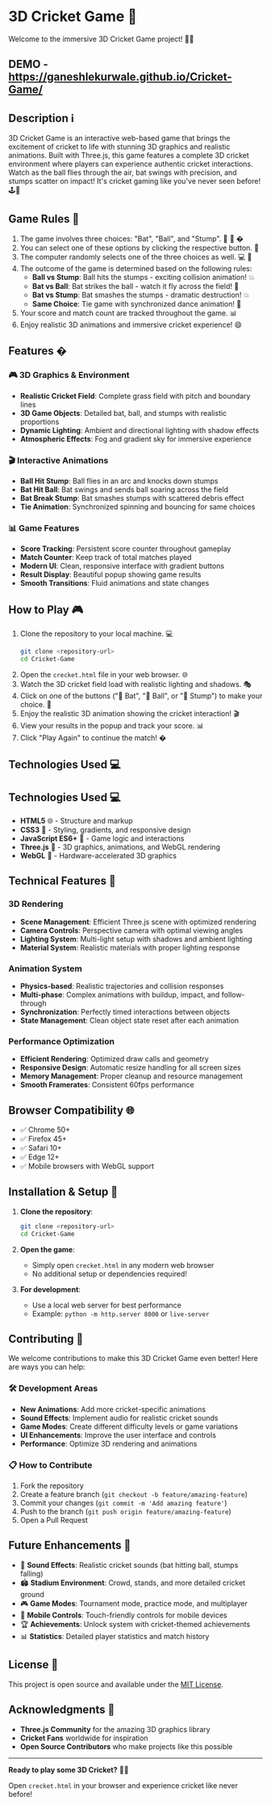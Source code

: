 # 3D Cricket Game 🏏

Welcome to the immersive 3D Cricket Game project! 🎉✨

## DEMO - https://ganeshlekurwale.github.io/Cricket-Game/

## Description ℹ️

3D Cricket Game is an interactive web-based game that brings the excitement of cricket to life with stunning 3D graphics and realistic animations. Built with Three.js, this game features a complete 3D cricket environment where players can experience authentic cricket interactions. Watch as the ball flies through the air, bat swings with precision, and stumps scatter on impact! It's cricket gaming like you've never seen before! 🕹️🎯

## Game Rules 📜

1. The game involves three choices: "Bat", "Ball", and "Stump". 🏏 🥎 �
2. You can select one of these options by clicking the respective button. 🔘
3. The computer randomly selects one of the three choices as well. 💻 🎲
4. The outcome of the game is determined based on the following rules:
   - **Ball vs Stump**: Ball hits the stumps - exciting collision animation! 💥
   - **Bat vs Ball**: Bat strikes the ball - watch it fly across the field! 🚀
   - **Bat vs Stump**: Bat smashes the stumps - dramatic destruction! 💥
   - **Same Choice**: Tie game with synchronized dance animation! 🕺
5. Your score and match count are tracked throughout the game. 📊
6. Enjoy realistic 3D animations and immersive cricket experience! 😄

## Features �

### 🎮 3D Graphics & Environment

- **Realistic Cricket Field**: Complete grass field with pitch and boundary lines
- **3D Game Objects**: Detailed bat, ball, and stumps with realistic proportions
- **Dynamic Lighting**: Ambient and directional lighting with shadow effects
- **Atmospheric Effects**: Fog and gradient sky for immersive experience

### 🎬 Interactive Animations

- **Ball Hit Stump**: Ball flies in an arc and knocks down stumps
- **Bat Hit Ball**: Bat swings and sends ball soaring across the field
- **Bat Break Stump**: Bat smashes stumps with scattered debris effect
- **Tie Animation**: Synchronized spinning and bouncing for same choices

### 📊 Game Features

- **Score Tracking**: Persistent score counter throughout gameplay
- **Match Counter**: Keep track of total matches played
- **Modern UI**: Clean, responsive interface with gradient buttons
- **Result Display**: Beautiful popup showing game results
- **Smooth Transitions**: Fluid animations and state changes

## How to Play 🎮

1. Clone the repository to your local machine. 💻
   ```bash
   git clone <repository-url>
   cd Cricket-Game
   ```
2. Open the `crecket.html` file in your web browser. 🌐
3. Watch the 3D cricket field load with realistic lighting and shadows. 🎭
4. Click on one of the buttons ("🏏 Bat", "🥎 Ball", or "🏏 Stump") to make your choice. 🔘
5. Enjoy the realistic 3D animation showing the cricket interaction! 🎬
6. View your results in the popup and track your score. 📊
7. Click "Play Again" to continue the match! �

## Technologies Used 💻

## Technologies Used 💻

- **HTML5** 🌐 - Structure and markup
- **CSS3** 🎨 - Styling, gradients, and responsive design
- **JavaScript ES6+** 🧩 - Game logic and interactions
- **Three.js** 🎯 - 3D graphics, animations, and WebGL rendering
- **WebGL** 🔮 - Hardware-accelerated 3D graphics

## Technical Features 🔧

### 3D Rendering

- **Scene Management**: Efficient Three.js scene with optimized rendering
- **Camera Controls**: Perspective camera with optimal viewing angles
- **Lighting System**: Multi-light setup with shadows and ambient lighting
- **Material System**: Realistic materials with proper lighting response

### Animation System

- **Physics-based**: Realistic trajectories and collision responses
- **Multi-phase**: Complex animations with buildup, impact, and follow-through
- **Synchronization**: Perfectly timed interactions between objects
- **State Management**: Clean object state reset after each animation

### Performance Optimization

- **Efficient Rendering**: Optimized draw calls and geometry
- **Responsive Design**: Automatic resize handling for all screen sizes
- **Memory Management**: Proper cleanup and resource management
- **Smooth Framerates**: Consistent 60fps performance

## Browser Compatibility 🌐

- ✅ Chrome 50+
- ✅ Firefox 45+
- ✅ Safari 10+
- ✅ Edge 12+
- ✅ Mobile browsers with WebGL support

## Installation & Setup 🚀

1. **Clone the repository**:

   ```bash
   git clone <repository-url>
   cd Cricket-Game
   ```

2. **Open the game**:

   - Simply open `crecket.html` in any modern web browser
   - No additional setup or dependencies required!

3. **For development**:
   - Use a local web server for best performance
   - Example: `python -m http.server 8000` or `live-server`

## Contributing 🤝

We welcome contributions to make this 3D Cricket Game even better! Here are ways you can help:

### 🛠️ Development Areas

- **New Animations**: Add more cricket-specific animations
- **Sound Effects**: Implement audio for realistic cricket sounds
- **Game Modes**: Create different difficulty levels or game variations
- **UI Enhancements**: Improve the user interface and controls
- **Performance**: Optimize 3D rendering and animations

### 📋 How to Contribute

1. Fork the repository
2. Create a feature branch (`git checkout -b feature/amazing-feature`)
3. Commit your changes (`git commit -m 'Add amazing feature'`)
4. Push to the branch (`git push origin feature/amazing-feature`)
5. Open a Pull Request

## Future Enhancements 🔮

- 🎵 **Sound Effects**: Realistic cricket sounds (bat hitting ball, stumps falling)
- 🏟️ **Stadium Environment**: Crowd, stands, and more detailed cricket ground
- 🎮 **Game Modes**: Tournament mode, practice mode, and multiplayer
- 📱 **Mobile Controls**: Touch-friendly controls for mobile devices
- 🏆 **Achievements**: Unlock system with cricket-themed achievements
- 📊 **Statistics**: Detailed player statistics and match history

## License 📄

This project is open source and available under the [MIT License](LICENSE).

## Acknowledgments 🙏

- **Three.js Community** for the amazing 3D graphics library
- **Cricket Fans** worldwide for inspiration
- **Open Source Contributors** who make projects like this possible

---

**Ready to play some 3D Cricket?** 🏏✨

Open `crecket.html` in your browser and experience cricket like never before!
